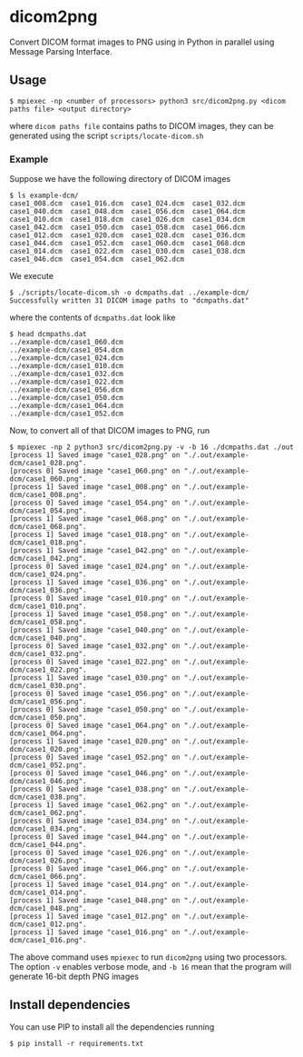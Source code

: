 # dicom2png
Convert DICOM format images to PNG using in Python in parallel using Message
Parsing Interface.

## Usage
```
$ mpiexec -np <number of processors> python3 src/dicom2png.py <dicom paths file> <output directory>
```
where `dicom paths file` contains paths to DICOM images, they can be generated
using the script `scripts/locate-dicom.sh`

### Example
Suppose we have the following directory of DICOM images
```
$ ls example-dcm/
case1_008.dcm  case1_016.dcm  case1_024.dcm  case1_032.dcm  case1_040.dcm  case1_048.dcm  case1_056.dcm  case1_064.dcm
case1_010.dcm  case1_018.dcm  case1_026.dcm  case1_034.dcm  case1_042.dcm  case1_050.dcm  case1_058.dcm  case1_066.dcm
case1_012.dcm  case1_020.dcm  case1_028.dcm  case1_036.dcm  case1_044.dcm  case1_052.dcm  case1_060.dcm  case1_068.dcm
case1_014.dcm  case1_022.dcm  case1_030.dcm  case1_038.dcm  case1_046.dcm  case1_054.dcm  case1_062.dcm
```

We execute
```
$ ./scripts/locate-dicom.sh -o dcmpaths.dat ../example-dcm/
Successfully written 31 DICOM image paths to "dcmpaths.dat"
```
where the contents of `dcmpaths.dat` look like
```
$ head dcmpaths.dat
../example-dcm/case1_060.dcm
../example-dcm/case1_054.dcm
../example-dcm/case1_024.dcm
../example-dcm/case1_010.dcm
../example-dcm/case1_032.dcm
../example-dcm/case1_022.dcm
../example-dcm/case1_056.dcm
../example-dcm/case1_050.dcm
../example-dcm/case1_064.dcm
../example-dcm/case1_052.dcm
```
Now, to convert all of that DICOM images to PNG, run
```
$ mpiexec -np 2 python3 src/dicom2png.py -v -b 16 ./dcmpaths.dat ./out
[process 1] Saved image "case1_028.png" on "./.out/example-dcm/case1_028.png".
[process 0] Saved image "case1_060.png" on "./.out/example-dcm/case1_060.png".
[process 1] Saved image "case1_008.png" on "./.out/example-dcm/case1_008.png".
[process 0] Saved image "case1_054.png" on "./.out/example-dcm/case1_054.png".
[process 1] Saved image "case1_068.png" on "./.out/example-dcm/case1_068.png".
[process 1] Saved image "case1_018.png" on "./.out/example-dcm/case1_018.png".
[process 1] Saved image "case1_042.png" on "./.out/example-dcm/case1_042.png".
[process 0] Saved image "case1_024.png" on "./.out/example-dcm/case1_024.png".
[process 1] Saved image "case1_036.png" on "./.out/example-dcm/case1_036.png".
[process 0] Saved image "case1_010.png" on "./.out/example-dcm/case1_010.png".
[process 1] Saved image "case1_058.png" on "./.out/example-dcm/case1_058.png".
[process 1] Saved image "case1_040.png" on "./.out/example-dcm/case1_040.png".
[process 0] Saved image "case1_032.png" on "./.out/example-dcm/case1_032.png".
[process 0] Saved image "case1_022.png" on "./.out/example-dcm/case1_022.png".
[process 1] Saved image "case1_030.png" on "./.out/example-dcm/case1_030.png".
[process 0] Saved image "case1_056.png" on "./.out/example-dcm/case1_056.png".
[process 0] Saved image "case1_050.png" on "./.out/example-dcm/case1_050.png".
[process 0] Saved image "case1_064.png" on "./.out/example-dcm/case1_064.png".
[process 1] Saved image "case1_020.png" on "./.out/example-dcm/case1_020.png".
[process 0] Saved image "case1_052.png" on "./.out/example-dcm/case1_052.png".
[process 0] Saved image "case1_046.png" on "./.out/example-dcm/case1_046.png".
[process 0] Saved image "case1_038.png" on "./.out/example-dcm/case1_038.png".
[process 1] Saved image "case1_062.png" on "./.out/example-dcm/case1_062.png".
[process 0] Saved image "case1_034.png" on "./.out/example-dcm/case1_034.png".
[process 0] Saved image "case1_044.png" on "./.out/example-dcm/case1_044.png".
[process 0] Saved image "case1_026.png" on "./.out/example-dcm/case1_026.png".
[process 0] Saved image "case1_066.png" on "./.out/example-dcm/case1_066.png".
[process 1] Saved image "case1_014.png" on "./.out/example-dcm/case1_014.png".
[process 1] Saved image "case1_048.png" on "./.out/example-dcm/case1_048.png".
[process 1] Saved image "case1_012.png" on "./.out/example-dcm/case1_012.png".
[process 1] Saved image "case1_016.png" on "./.out/example-dcm/case1_016.png".
```
The above command uses `mpiexec` to run `dicom2png` using two processors. The
option `-v` enables verbose mode, and `-b 16` mean that the program will generate
16-bit depth PNG images

## Install dependencies
You can use PIP to install all the dependencies running
```
$ pip install -r requirements.txt
```

